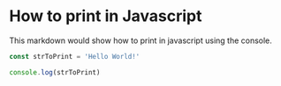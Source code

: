# How to print in Javascript

This markdown would show how to print in javascript using the console.

```js
const strToPrint = 'Hello World!'

console.log(strToPrint)
```
